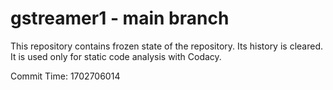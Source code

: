 # gstreamer1 - main branch

This repository contains frozen state of the repository.
Its history is cleared. It is used only for static code
analysis with Codacy.

Commit Time: 1702706014